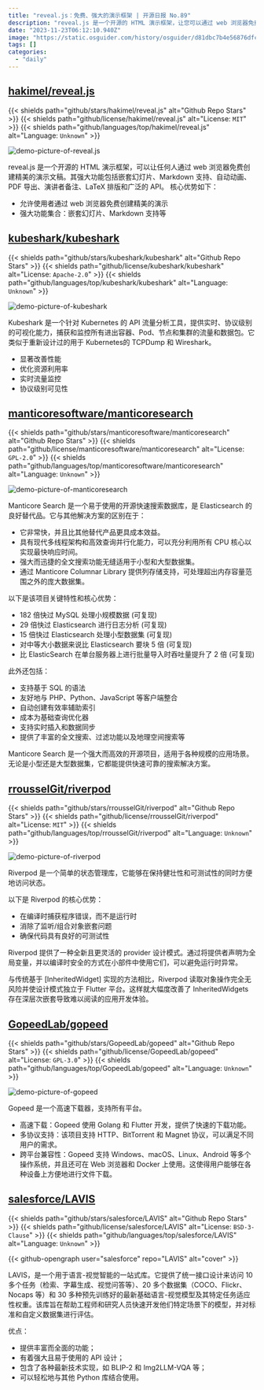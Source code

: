 ```yaml
---
title: "reveal.js：免费、强大的演示框架 | 开源日报 No.89"
description: "reveal.js 是一个开源的 HTML 演示框架，让您可以通过 web 浏览器免费创建精美的演示文稿。它具有许多强大的功能，包括嵌套幻灯片、Markdown 支持、自动动画、PDF 导出、演讲者备注、LaTeX 排版和广泛的 API。无论您是在做演讲、培训还是展示，reveal.js 都是一个强大的工具，让您的演示更具吸引力和互动性。无论您是初学者还是有经验的开发者，reveal.js 都是一个值得尝试的框架。"
date: "2023-11-23T06:12:10.940Z"
image: "https://static.osguider.com/history/osguider/d81dbc7b4e56876dfc479caab900c38e.png"
tags: []
categories:
  - "daily"
---
```


## [hakimel/reveal.js](https://github.com/hakimel/reveal.js)

{{< shields path="github/stars/hakimel/reveal.js" alt="Github Repo Stars" >}} {{< shields path="github/license/hakimel/reveal.js" alt="License: `MIT`" >}} {{< shields path="github/languages/top/hakimel/reveal.js" alt="Language: `Unknown`" >}}

![demo-picture-of-reveal.js](https://static.osguider.com/history/2023/9eea53a1e32bc7d0f3e2c01ad6243a60.png)

reveal.js 是一个开源的 HTML 演示框架，可以让任何人通过 web 浏览器免费创建精美的演示文稿。其强大功能包括嵌套幻灯片、Markdown 支持、自动动画、PDF 导出、演讲者备注、LaTeX 排版和广泛的 API。
核心优势如下：

- 允许使用者通过 web 浏览器免费创建精美的演示
- 强大功能集合：嵌套幻灯片、Markdown 支持等

## [kubeshark/kubeshark](https://github.com/kubeshark/kubeshark)

{{< shields path="github/stars/kubeshark/kubeshark" alt="Github Repo Stars" >}} {{< shields path="github/license/kubeshark/kubeshark" alt="License: `Apache-2.0`" >}} {{< shields path="github/languages/top/kubeshark/kubeshark" alt="Language: `Unknown`" >}}

![demo-picture-of-kubeshark](https://static.osguider.com/history/osguider/9727862f6670b67a808dc56c3160bb71.png)

Kubeshark 是一个针对 Kubernetes 的 API 流量分析工具，提供实时、协议级别的可视化能力，捕获和监控所有进出容器、Pod、节点和集群的流量和数据包。它类似于重新设计过的用于 Kubernetes的 TCPDump 和 Wireshark。

- 显著改善性能
- 优化资源利用率
- 实时流量监控
- 协议级别可见性

## [manticoresoftware/manticoresearch](https://github.com/manticoresoftware/manticoresearch)

{{< shields path="github/stars/manticoresoftware/manticoresearch" alt="Github Repo Stars" >}} {{< shields path="github/license/manticoresoftware/manticoresearch" alt="License: `GPL-2.0`" >}} {{< shields path="github/languages/top/manticoresoftware/manticoresearch" alt="Language: `Unknown`" >}}

![demo-picture-of-manticoresearch](https://static.osguider.com/history/2023/c3c0d96253bf65457c25cb2a5b425656.png)

Manticore Search 是一个易于使用的开源快速搜索数据库，是 Elasticsearch 的良好替代品。它与其他解决方案的区别在于：

- 它非常快，并且比其他替代产品更具成本效益。
- 具有现代多线程架构和高效查询并行化能力，可以充分利用所有 CPU 核心以实现最快响应时间。
- 强大而迅捷的全文搜索功能无缝适用于小型和大型数据集。
- 通过 Manticore Columnar Library 提供列存储支持，可处理超出内存容量范围之外的庞大数据集。

以下是该项目关键特性和核心优势：

- 182 倍快过 MySQL 处理小规模数据 (可复现)
- 29 倍快过 Elasticsearch 进行日志分析 (可复现)
- 15 倍快过 Elasticsearch 处理小型数据集 (可复现)
- 对中等大小数据来说比 Elasticsearch 要块 5 倍 (可复现)
- 比 ElasticSearch 在单台服务器上进行批量导入时吞吐量提升了 2 倍 (可复现)

此外还包括：

- 支持基于 SQL 的语法
- 友好地与 PHP、Python、JavaScript 等客户端整合
- 自动创建有效率辅助索引
- 成本为基础查询优化器
- 支持实时插入和数据同步
- 提供了丰富的全文搜索、过滤功能以及地理空间搜索等

Manticore Search 是一个强大而高效的开源项目，适用于各种规模的应用场景。无论是小型还是大型数据集，它都能提供快速可靠的搜索解决方案。

## [rrousselGit/riverpod](https://github.com/rrousselGit/riverpod)

{{< shields path="github/stars/rrousselGit/riverpod" alt="Github Repo Stars" >}} {{< shields path="github/license/rrousselGit/riverpod" alt="License: `MIT`" >}} {{< shields path="github/languages/top/rrousselGit/riverpod" alt="Language: `Unknown`" >}}

![demo-picture-of-riverpod](https://static.osguider.com/history/2023/739bd8753d3f0e8af73ce9c8ea8bf11e.png)

Riverpod 是一个简单的状态管理库，它能够在保持健壮性和可测试性的同时方便地访问状态。

以下是 Riverpod 的核心优势：

- 在编译时捕获程序错误，而不是运行时
- 消除了监听/组合对象嵌套问题
- 确保代码具有良好的可测试性

Riverpod 提供了一种全新且更灵活的 provider 设计模式。通过将提供者声明为全局变量，并以编译时安全的方式在小部件中使用它们，可以避免运行时异常。

与传统基于 [InheritedWidget] 实现的方法相比，Riverpod 读取对象操作完全无风险并使设计模式独立于 Flutter 平台。这样就大幅度改善了 InheritedWidgets 存在深层次嵌套导致难以阅读的应用开发体验。

## [GopeedLab/gopeed](https://github.com/GopeedLab/gopeed)

{{< shields path="github/stars/GopeedLab/gopeed" alt="Github Repo Stars" >}} {{< shields path="github/license/GopeedLab/gopeed" alt="License: `GPL-3.0`" >}} {{< shields path="github/languages/top/GopeedLab/gopeed" alt="Language: `Unknown`" >}}

![demo-picture-of-gopeed](https://static.osguider.com/history/2023/a1ff828ff4199aea3662795d8442bbaa.png)

Gopeed 是一个高速下载器，支持所有平台。

- 高速下载：Gopeed 使用 Golang 和 Flutter 开发，提供了快速的下载功能。
- 多协议支持：该项目支持 HTTP、BitTorrent 和 Magnet 协议，可以满足不同用户的需求。
- 跨平台兼容性：Gopeed 支持 Windows、macOS、Linux、Android 等多个操作系统，并且还可在 Web 浏览器和 Docker 上使用。这使得用户能够在各种设备上方便地进行文件下载。

## [salesforce/LAVIS](https://github.com/salesforce/LAVIS)

{{< shields path="github/stars/salesforce/LAVIS" alt="Github Repo Stars" >}} {{< shields path="github/license/salesforce/LAVIS" alt="License: `BSD-3-Clause`" >}} {{< shields path="github/languages/top/salesforce/LAVIS" alt="Language: `Unknown`" >}}

{{< github-opengraph user="salesforce" repo="LAVIS" alt="cover" >}}

LAVIS，是一个用于语言-视觉智能的一站式库。它提供了统一接口设计来访问 10 多个任务（检索、字幕生成、视觉问答等）、20 多个数据集（COCO、Flickr、Nocaps 等）和 30 多种预先训练好的最新基础语言-视觉模型及其特定任务适应性权重。该库旨在帮助工程师和研究人员快速开发他们特定场景下的模型，并对标准和自定义数据集进行评估。

优点：

- 提供丰富而全面的功能；
- 有着强大且易于使用的 API 设计；
- 包含了各种最新技术实现，如 BLIP-2 和 Img2LLM-VQA 等；
- 可以轻松地与其他 Python 库结合使用。
